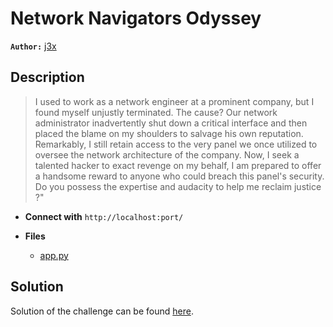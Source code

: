# Network Navigators Odyssey

**`Author:`** [j3x](https://github.com/0x0000000000000j3x/)

## Description

> I used to work as a network engineer at a prominent company, but I found myself unjustly terminated. The cause? Our network administrator inadvertently shut down a critical interface and then placed the blame on my shoulders to salvage his own reputation.  
> Remarkably, I still retain access to the very panel we once utilized to oversee the network architecture of the company. Now, I seek a talented hacker to exact revenge on my behalf, I am prepared to offer a handsome reward to anyone who could breach this panel's security. Do you possess the expertise and audacity to help me reclaim justice ?"  
   


- **Connect with** `http://localhost:port/`

- **Files** 
 	- [app.py](./app/app.py)  





## Solution
Solution of the challenge can be found [here](solution/).
